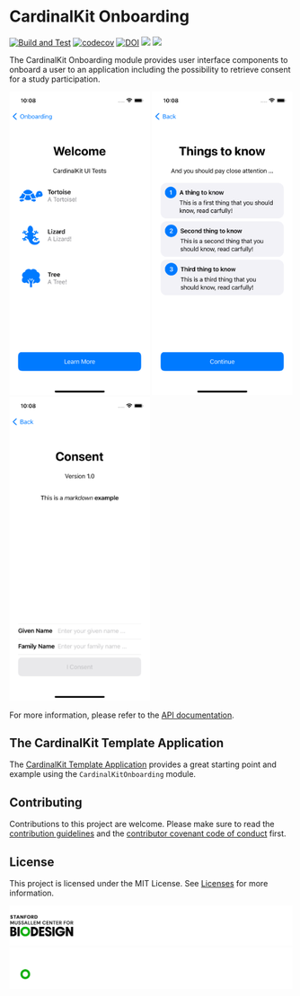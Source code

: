 <!--

This source file is part of the CardinalKit open-source project.

SPDX-FileCopyrightText: 2022 Stanford University and the project authors (see CONTRIBUTORS.md)

SPDX-License-Identifier: MIT
  
-->

# CardinalKit Onboarding

[![Build and Test](https://github.com/StanfordBDHG/CardinalKitOnboarding/actions/workflows/build-and-test.yml/badge.svg)](https://github.com/StanfordBDHG/CardinalKitOnboarding/actions/workflows/build-and-test.yml)
[![codecov](https://codecov.io/gh/StanfordBDHG/CardinalKitOnboarding/branch/main/graph/badge.svg?token=lsRIXi5IXY)](https://codecov.io/gh/StanfordBDHG/CardinalKitOnboarding)
[![DOI](https://zenodo.org/badge/DOI/10.5281/zenodo.7806970.svg)](https://doi.org/10.5281/zenodo.7806970)
[![](https://img.shields.io/endpoint?url=https%3A%2F%2Fswiftpackageindex.com%2Fapi%2Fpackages%2FStanfordBDHG%2FCardinalKitOnboarding%2Fbadge%3Ftype%3Dswift-versions)](https://swiftpackageindex.com/StanfordBDHG/CardinalKitOnboarding)
[![](https://img.shields.io/endpoint?url=https%3A%2F%2Fswiftpackageindex.com%2Fapi%2Fpackages%2FStanfordBDHG%2FCardinalKitOnboarding%2Fbadge%3Ftype%3Dplatforms)](https://swiftpackageindex.com/StanfordBDHG/CardinalKitOnboarding)

The CardinalKit Onboarding module provides user interface components to onboard a user to an application including the possibility to retrieve consent for a study participation.

<p float="left">
 <img width="250" alt="A screen displaying welcome view." src="Sources/CardinalKitOnboarding/CardinalKitOnboarding.docc/Resources/OnboardingView.png">
 <img width="250" alt="A screen showing an sequencial onboarding view." src="Sources/CardinalKitOnboarding/CardinalKitOnboarding.docc/Resources/SequentialOnboardingView.png">
 <img width="250" alt="A screen displaying the consent view." src="Sources/CardinalKitOnboarding/CardinalKitOnboarding.docc/Resources/ConsentView.png">
</p>

For more information, please refer to the [API documentation](https://swiftpackageindex.com/StanfordBDHG/CardinalKitOnboarding/documentation).


## The CardinalKit Template Application

The [CardinalKit Template Application](https://github.com/StanfordBDHG/CardinalKitTemplateApplication) provides a great starting point and example using the `CardinalKitOnboarding` module.


## Contributing

Contributions to this project are welcome. Please make sure to read the [contribution guidelines](https://github.com/StanfordBDHG/.github/blob/main/CONTRIBUTING.md) and the [contributor covenant code of conduct](https://github.com/StanfordBDHG/.github/blob/main/CODE_OF_CONDUCT.md) first.


## License

This project is licensed under the MIT License. See [Licenses](https://github.com/StanfordBDHG/CardinalKitOnboarding/tree/main/LICENSES) for more information.

![Stanford Byers Center for Biodesign Logo](https://raw.githubusercontent.com/StanfordBDHG/.github/main/assets/biodesign-footer-light.png#gh-light-mode-only)
![Stanford Byers Center for Biodesign Logo](https://raw.githubusercontent.com/StanfordBDHG/.github/main/assets/biodesign-footer-dark.png#gh-dark-mode-only)
